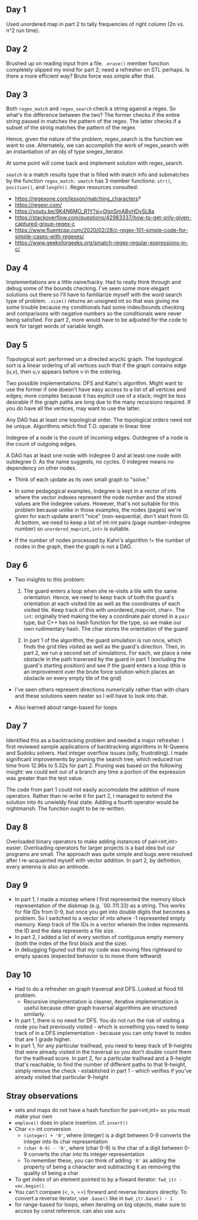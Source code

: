 ## Day 1
Used unordered map in part 2 to tally frequencies of right column (2n vs. n^2 run time).

## Day 2
Brushed up on reading input from a file. `.erase()` member function completely slipped my mind for part 2; need a refresher on STL perhaps. Is there a more efficient way? Brute force was simple after that.

## Day 3
Both `regex_match` and `regex_search` check a string against a regex. So what's the difference between the two? The former checks if the entire string passed in matches the pattern of the regex. The latter checks if a subset of the string matches the pattern of the regex.

Hence, given the nature of the problem, regex_search is the function we want to use. Alternately, we can accomplish the work of regex_search with an instantiation of an obj of type sregex_iterator.

At some point will come back and implement solution with regex_search.

`smatch` is a match results type that is filled with match info and submatches by the function `regex_match.` `smatch` has 3 member functions: `str()`, `position()`, and `length()`. Regex resources consulted: 

* https://regexone.com/lesson/matching_characters?
* https://regexr.com/
* https://youtu.be/9K4N6MO_R1Y?si=0tsnSmABvHDySL8a
* https://stackoverflow.com/questions/42983337/how-to-get-only-given-captured-group-regex-c
* https://www.fluentcpp.com/2020/02/28/c-regex-101-simple-code-for-simple-cases-with-regexes/
* https://www.geeksforgeeks.org/smatch-regex-regular-expressions-in-c/

## Day 4
Implementations are a little naive/hacky. Had to really think through and debug some of the bounds checking. I've seen some more elegant solutions out there so I'll have to familiarize myself with the word search type of problem. `.size()` returns an unsigned int so that was giving me some trouble because my conditionals had some index/bounds checking and comparisons with negative numbers so the conditionals were never being satisfied. For part 2, more would have to be adjusted for the code to work for target words of variable length.

## Day 5

Topological sort: performed on a directed acyclic graph. The topological sort is a linear ordering of all vertices such that if the graph contains edge (u,v), then u,v appears before v in the ordering. 

Two possible implementations: DFS and Kahn's algorithm. Might want to use the former if one doesn't have easy access to a list of all vertices and edges; more complex because it has explicit use of a stack; might be less desirable if the graph paths are long due to the many recursions required. If you do have all the vertices, may want to use the latter.

Any DAG has at least one topological order. The topological orders need not be unique. Algorithms which find T.O. operate in linear time

Indegree of a node is the count of incoming edges. Outdegree of a node is the count of outgoing edges.

A DAG has at least one node with indegree 0 and at least one node with outdegree 0. As the name suggests, no cycles. 0 indegree means no dependency on other nodes.

* Think of each update as its own small graph to "solve."

* In some pedagogical examples, indegree is kept in a vector of ints where the vector indexes represent the node number and the stored values are the indegree values. However, that's not suitable for this problem because unlike in those examples, the nodes (pages) we're given for each update aren't "nice" (non-sequential, don't start from 0). At bottom, we need to keep a list of int-int pairs (page number-indegree number) so `unordered_map<int,int>` is suitable.

* If the number of nodes processed by Kahn's algorithm != the number of nodes in the graph, then the graph is not a DAG.

## Day 6

* Two insights to this problem: 
    1. The guard enters a loop when she re-visits a tile with the same orientation. Hence, we need to keep track of both the guard's orientation at each visited tile as well as the coordinates of each visited tile. Keep track of this with unordered_map<int, char>. The `int`: originally tried making the key a coordinate pair stored in a `pair` type, but C++ has no hash function for the type, so we make our own rudimentary hash. The char stores the orientation of the guard
    
    2. In part 1 of the algorithm, the guard simulation is run once, which finds the grid tiles visited as well as the guard's direction. Then, in part 2, we run a second set of simulations. For each, we place a new obstacle in the path traversed by the guard in part 1 (excluding the guard's starting position) and see if the guard enters a loop (this is an improvement over the brute force solution which places an obstacle on every empty tile of the grid)

* I've seen others represent directions numerically rather than with chars and these solutions seem neater so I will have to look into that.
* Also learned about range-based for loops

## Day 7
Identified this as a backtracking problem and needed a major refresher. I first reviewed sample applications of backtracking algorithms in N-Queens and Sudoku solvers. Had integer overflow issues (silly, frustrating). I made significant improvements by pruning the search tree, which reduced run time from 12.96s to 5.32s for part 2. Pruning was based on the following insight: we could exit out of a branch any time a portion of the expression was greater than the test value. 

The code from part 1 could not easily accomodate the addition of more operators. Rather than re-write it for part 2, I managed to extend the solution into its unwieldy final state. Adding a fourth operator would be nightmarish. The function ought to be re-written.

## Day 8
Overloaded binary operators to make adding instances of pair<int,int> easier. Overloading operators for larger projects is a bad idea but our programs are small. The approach was quite simple and bugs were resolved after I re-acquainted myself with vector addition. In part 2, by definition, every antenna is also an antinode.

## Day 9
* In part 1, I made a misstep where I first represented the memory block representation of the diskmap (e.g. `00..111.33) as a string. This works for file IDs from 0-9, but once you get into double digits that becomes a problem. So I switched to a vector of ints where -1 represented empty memory. Keep track of file IDs in a vector<int> wherein the index represents the ID and the data represents a file size.
* In part 2, I added a list of every section of contiguous empty memory (both the index of the first block and the size).
* In debugging figured out that my code was moving files rightward to empty spaces (expected behavior is to move them leftward)

## Day 10

* Had to do a refresher on graph traversal and DFS. Looked at flood fill problem.
    * Recursive implementation is cleaner, iterative implementation is useful because other graph traversal algorithms are structured similarly.
* In part 1, there is no need for DFS. You do not run the risk of visiting a node you had previously visited - which is something you need to keep track of in a DFS implementation - because you can only travel to nodes that are 1 grade higher.
* In part 1, for any particular trailhead, you need to keep track of 9-heights that were already visited in the traversal so you don't double count them for the trailhead score. In part 2, for a particular trailhead and a 9-height that's reachable, to find the number of different paths to that 9-height, simply remove the check - established in part 1 - which verifies if you've already visited that particular 9-height

## Stray observations
* sets and maps do not have a hash function for pair<int,int> so you must make your own
* `emplace()` does in-place insertion. cf. `insert()`
* Char <> int conversion
    * `(integer) + '0'`, where (integer) is a digit between 0-9 converts the integer into its char representation
    * `(char 0-9) - '0'`, where (char 0-9) is the char of a digit between 0-9 converts the char into its integer representation
    * To remember these, you can think of adding `'0'` as adding the property of being a character and subtracting it as removing the quality of being a char
* To get index of an element pointed to by a foward iterator: `fwd_itr - vec.begin()`. 
* You can't compare (<, >, ==) forward and reverse iterators directly. To convert a reverse iterator, use `.base()` like in `bwd_itr.base() - 1`
* for range-based for loops, when iterating on big objects, make sure to access by const reference. can also use `auto`